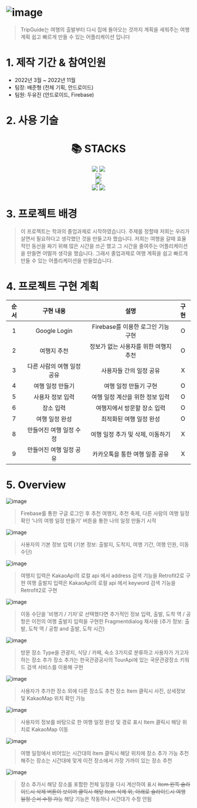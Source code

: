 # ![image](https://user-images.githubusercontent.com/106158445/204071401-74ab78e2-71f6-4674-b436-042846edbea3.png)
> TripGuide는 여행의 출발부터 다시 집에 돌아오는 것까지 계획을 세워주는 여행 계획 쉽고 빠르게 만들 수 있는 어플리케이션 입니다

# 1. 제작 기간 & 참여인원
  * 2022년 3월 ~ 2022년 11월
  * 팀장: 배준형 (전체 기획, 안드로이드)
  * 팀원: 두유진 (안드로이드, Firebase)

# 2. 사용 기술
<div align=center><h1>📚 STACKS</h1></div>

<div align=center> 
  <img src="https://img.shields.io/badge/java-007396?style=for-the-badge&logo=java&logoColor=white"> 
  <img src="https://img.shields.io/badge/kotlin-7F52FF?style=for-the-badge&logo=kotlin&logoColor=white"> 
  <br>
  
  <img src="https://img.shields.io/badge/firebase-FFCA28?style=for-the-badge&logo=firebase&logoColor=white">
  <br>
  
  <img src="https://img.shields.io/badge/android studio-3DDC84?style=for-the-badge&logo=android studio&logoColor=white">
  <br>
  
  <img src="https://img.shields.io/badge/github-181717?style=for-the-badge&logo=github&logoColor=white">
  <img src="https://img.shields.io/badge/git-F05032?style=for-the-badge&logo=git&logoColor=white">
  <br>
</div>

# 3. 프로젝트 배경
> 이 프로젝트는 학과의 졸업과제로 시작하였습니다. 주제를 정할때 저희는 우리가 살면서 필요하다고 생각했던 것을 만들고자 했습니다. 
> 저희는 여행을 갈때 효율적인 동선을 짜기 위해 많은 시간을 쓰곤 했고 그 시간을 줄여주는 어플리케이션을 만들면
> 어떨까 생각을 했습니다. 그래서 졸업과제로 여행 계획을 쉽고 빠르게 만들 수 있는 어플리케이션을 만들었습니다.

# 4. 프로젝트 구현 계획
|순서|구현 내용|설명|구현|
|:---:|:---:|:---:|:---:|
|1|Google Login|Firebase를 이용한 로그인 기능 구현|O|
|2|여행지 추천|정보가 없는 사용자를 위한 여행지 추천|O|
|3|다른 사람의 여행 일정 공유|사용자들 간의 일정 공유|X|
|4|여행 일정 만들기|여행 일정 만들기 구현|O|
|5|사용자 정보 입력|여행 일정 계산을 위한 정보 입력|O|
|6|장소 입력|여행지에서 방문할 장소 입력|O|
|7|여행 일정 완성|최적화된 여행 일정 완성|O|
|8|만들어진 여행 일정 수정|여행 일정 추가 및 삭제, 이동하기|X|
|9|만들어진 여행 일정 공유|카카오톡을 통한 여행 일종 공유|X|

# 5. Overview
![image](https://user-images.githubusercontent.com/106158445/204072551-afd998fa-9a06-431d-bfef-cf5fae1a63b7.png)
  >Firebase를 통한 구글 로그인 후 추천 여행지, 추천 축제, 다른 사람의 여행 일정 확인
  >'나의 여행 일정 만들기' 버튼을 통한 나의 일정 만들기 시작
  
 ![image](https://user-images.githubusercontent.com/106158445/204072634-bfa2ab5c-a802-4253-95dc-449625b3eccf.png)
  >사용자의 기본 정보 입력
  >(기본 정보: 출발지, 도착지, 여행 기간, 여행 인원, 이동 수단)
  
  ![image](https://user-images.githubusercontent.com/106158445/204072868-3e728f76-5d76-4319-be60-04c839ba9c94.png)
  >여행지 입력은 KakaoApi의 로컬 api 에서 address 검색 기능을 Retrofit2로 구현
  >여행 출발지 입력은 KakaoApi의 로컬 api 에서 keyword 검색 기능을 Retrofit2로 구현
  
  ![image](https://user-images.githubusercontent.com/106158445/204072718-0ba2c9b8-09c0-4f40-9b59-da291ae6edf1.png)
  >이동 수단을 '비행기 / 기차'로 선택했다면 추가적인 정보 입력,
  >출발, 도착 역 / 공항은 이전의 여행 출발지 입력을 구현한 Fragmentdialog 재사용
  >(추가 정보: 출발, 도착 역 / 공항 and 출발, 도착 시간)
  
  ![image](https://user-images.githubusercontent.com/106158445/204073592-35acf8ea-b8d7-4b0a-8ee8-32a6c1e47063.png)
  >방문 장소 Type을 관광지, 식당 / 카페, 숙소 3가지로 분류하고 사용자가 가고자 하는 장소 추가
  >장소 추가는 한국관광공사의 TourApi에 있는 국문관광장소 키워드 검색 서비스를 이용해 구현
  
  ![image](https://user-images.githubusercontent.com/106158445/204073619-af5583c1-d361-4406-ad98-f05f02f9310d.png)
  >사용자가 추가한 장소 외에 다른 장소도 추천
  >장소 Item 클릭시 사진, 상세정보 및 KakaoMap 위치 확인 가능
  
  ![image](https://user-images.githubusercontent.com/106158445/204073650-dce37ea1-cf1d-437c-b7b0-cd71d96aced2.png)
  >사용자의 정보를 바탕으로 한 여행 일정 완성 및 경로 표시
  >Item 클릭시 해당 위치로 KakaoMap 이동
  
  ![image](https://user-images.githubusercontent.com/106158445/204073472-e9c169f8-974e-44cb-94fe-5b668d927284.png)
  >여행 일정에서 비어있는 시간대의 Item 클릭시 해당 위치에 장소 추가 가능
  >추천해주는 장소는 시간대에 맞게 이전 장소에서 가장 가까이 있는 장소 추천

 ![image](https://user-images.githubusercontent.com/106158445/204073730-ccb37720-8e2c-4a7c-be3f-356a4aaa9849.png) 
 >장소 추가시 해당 장소를 포함한 전체 일정을 다시 계산하여 표시
 >~~Item 왼쪽 슬라이드시 삭제 버튼이 보이며 클릭시 해당 Item 삭제
 >위, 아래로 슬라이드시 여행 일정 순서 수정 가능~~ 해당 기능은 작동하나 시간대가 수정 안됨
 

  
 
